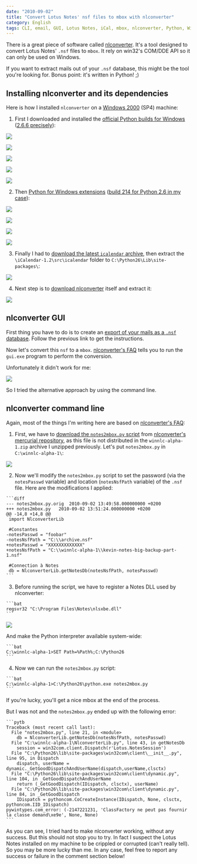 ```yaml
---
date: "2010-09-02"
title: "Convert Lotus Notes' nsf files to mbox with nlconverter"
category: English
tags: CLI, email, GUI, Lotus Notes, iCal, mbox, nlconverter, Python, Windows, Windows 2000, Mercurial
---
```


There is a great piece of software called [nlconverter](https://code.google.com/p/nlconverter/). It's a tool designed to convert Lotus Notes' `.nsf` files to `mbox`. It rely on win32's COM/DDE API so it can only be used on Windows.

If you want to extract mails out of your `.nsf` database, this might be the tool you're looking for. Bonus point: it's written in Python! ;)

## Installing nlconverter and its dependencies

Here is how I installed `nlconverter` on a [Windows 2000](https://amzn.com/B0006HMWO4/?tag=kevideld-20) (SP4) machine:



  1. First I downloaded and installed the [official Python builds for Windows](https://www.python.org/download/releases/) ([2.6.6 precisely](https://www.python.org/ftp/python/2.6.6/python-2.6.6.msi)):

![]({attach}001-python-266-install-on-windows-2000.png)

![]({attach}002-python-266-install-on-windows-2000.png)

![]({attach}003-python-266-install-on-windows-2000.png)

![]({attach}004-python-266-install-on-windows-2000.png)

![]({attach}005-python-266-install-on-windows-2000.png)

  2. Then [Python for Windows extensions](https://sourceforge.net/projects/pywin32/) ([build 214 for Python 2.6 in my case](https://sourceforge.net/projects/pywin32/files/pywin32/Build%20214/pywin32-214.win32-py2.6.exe/download)):

![]({attach}001-pywin32-214-install-on-windows-2000.png)

![]({attach}002-pywin32-214-install-on-windows-2000.png)

![]({attach}003-pywin32-214-install-on-windows-2000.png)

![]({attach}004-pywin32-214-install-on-windows-2000.png)

  3. Finally I had to [download the latest `icalendar` archive](https://pypi.python.org/pypi/icalendar), then extract the `\iCalendar-1.2\src\icalendar` folder to `C:\Python26\Lib\site-packages\`:

![]({attach}extract-icalendar-python-package-on-windows.png)

  4. Next step is to [download nlconverter](https://code.google.com/p/nlconverter/downloads) itself and extract it:

![]({attach}nlconverter-install-on-windows.png)

## nlconverter GUI

First thing you have to do is to create an [export of your mails as a `.nsf` database]({filename}/2010/how-to-export-backup-lotus-notes-mails.md). Follow the previous link to get the instructions.

Now let's convert this `nsf` to a `mbox`. [nlconverter's FAQ](https://code.google.com/p/nlconverter/wiki/Faq) tells you to run the `gui.exe` program to perform the conversion.

Unfortunately it didn't work for me:

![]({attach}nlconverter-gui-fail.png)

So I tried the alternative approach by using the command line.

## nlconverter command line

Again, most of the things I'm writing here are based on [nlconverter's FAQ](https://code.google.com/p/nlconverter/wiki/Faq):

  1. First, we have to [download the `notes2mbox.py` script](https://nlconverter.googlecode.com/hg/notes2mbox.py) from [nlconverter's mercurial repository](https://code.google.com/p/nlconverter/source/browse/), as this file is not distributed in the `winnlc-alpha-1.zip` archive I unzipped previously. Let's put `notes2mbox.py` in `C:\winnlc-alpha-1\`:

![]({attach}download-notes2mbox-python-script.png)

  2. Now we'll modify the `notes2mbox.py` script to set the password (via the `notesPasswd` variable) and location (`notesNsfPath` variable) of the `.nsf` file. Here are the modifications I applied:

    ```diff
    --- notes2mbox.py.orig	2010-09-02 13:49:58.000000000 +0200
    +++ notes2mbox.py	2010-09-02 13:51:24.000000000 +0200
    @@ -14,8 +14,8 @@
     import NlconverterLib

     #Constantes
    -notesPasswd = "foobar"
    -notesNsfPath = "C:\\archive.nsf"
    +notesPasswd = "XXXXXXXXXXXXX"
    +notesNsfPath = "C:\\winnlc-alpha-1\\kevin-notes-big-backup-part-1.nsf"

     #Connection à Notes
     db = NlconverterLib.getNotesDb(notesNsfPath, notesPasswd)
    ```

  3. Before running the script, we have to register a Notes DLL used by nlconverter:

    ```bat
    regsvr32 "C:\Program Files\Notes\nlsxbe.dll"
    ```

![]({attach}notes-nlsxbe-dll-registered1.png)

And make the Python interpreter available system-wide:

    ```bat
    C:\winnlc-alpha-1>SET Path=%Path%;C:\Python26
    ```

  4. Now we can run the `notes2mbox.py` script:

    ```bat
    C:\winnlc-alpha-1>C:\Python26\python.exe notes2mbox.py
    ```

If you're lucky, you'll get a nice mbox at the end of the process.

But I was not and the `notes2mbox.py` ended up with the following error:

    ```pytb
    Traceback (most recent call last):
      File "notes2mbox.py", line 21, in <module>
        db = NlconverterLib.getNotesDb(notesNsfPath, notesPasswd)
      File "C:\winnlc-alpha-1\NlconverterLib.py", line 43, in getNotesDb
        session = win32com.client.Dispatch(r'Lotus.NotesSession')
      File "C:\Python26\lib\site-packages\win32com\client\__init__.py", line 95, in Dispatch
        dispatch, userName = dynamic._GetGoodDispatchAndUserName(dispatch,userName,clsctx)
      File "C:\Python26\lib\site-packages\win32com\client\dynamic.py", line 104, in _GetGoodDispatchAndUserName
        return (_GetGoodDispatch(IDispatch, clsctx), userName)
      File "C:\Python26\lib\site-packages\win32com\client\dynamic.py", line 84, in _GetGoodDispatch
        IDispatch = pythoncom.CoCreateInstance(IDispatch, None, clsctx, pythoncom.IID_IDispatch)
    pywintypes.com_error: (-2147221231, 'ClassFactory ne peut pas fournir la classe demand\xe9e', None, None)
    ```

As you can see, I tried hard to make nlconverter working, without any success. But this should not stop you to try. In fact I suspect the Lotus Notes installed on my machine to be crippled or corrupted (can't really tell). So you may be more lucky than me. In any case, feel free to report any success or failure in the comment section below!
